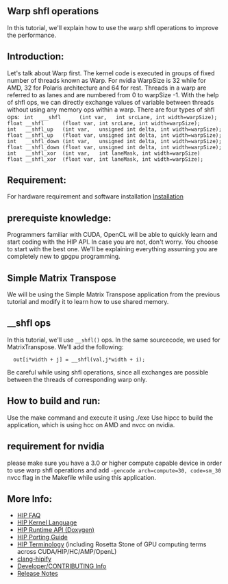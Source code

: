 ## Warp shfl operations ###

In this tutorial, we'll explain how to use the warp shfl operations to improve the performance.

## Introduction:

Let's talk about Warp first. The kernel code is executed in groups of fixed number of threads known as Warp. For nvidia WarpSize is 32 while for AMD, 32 for Polaris architecture and 64 for rest. Threads in a warp are referred to as lanes and are numbered from 0 to warpSize -1. With the help of shfl ops, we can directly exchange values of variable between threads without using any memory ops within a warp. There are four types of shfl ops:
`  int   __shfl      (int var,   int srcLane, int width=warpSize);              `
`  float __shfl      (float var, int srcLane, int width=warpSize);              `
`  int   __shfl_up   (int var,   unsigned int delta, int width=warpSize);       `
`  float __shfl_up   (float var, unsigned int delta, int width=warpSize);       `
`  int   __shfl_down (int var,   unsigned int delta, int width=warpSize);       `
`  float __shfl_down (float var, unsigned int delta, int width=warpSize);       `
`  int   __shfl_xor  (int var,   int laneMask, int width=warpSize)              `
`  float __shfl_xor  (float var, int laneMask, int width=warpSize);             `

## Requirement:
For hardware requirement and software installation [Installation](https://github.com/ROCm-Developer-Tools/HIP/INSTALL.md) 

## prerequiste knowledge:

Programmers familiar with CUDA, OpenCL will be able to quickly learn and start coding with the HIP API. In case you are not, don't worry. You choose to start with the best one. We'll be explaining everything assuming you are completely new to gpgpu programming.

## Simple Matrix Transpose 

We will be using the Simple Matrix Transpose application from the previous tutorial and modify it to learn how to use shared memory.

## __shfl ops

In this tutorial, we'll use `__shfl()` ops. In the same sourcecode, we used for MatrixTranspose. We'll add the following:

`  out[i*width + j] = __shfl(val,j*width + i);`

Be careful while using shfl operations, since all exchanges are possible between the threads of corresponding warp only.

## How to build and run:
Use the make command and execute it using ./exe
Use hipcc to build the application, which is using hcc on AMD and nvcc on nvidia.

## requirement for nvidia
please make sure you have a 3.0 or higher compute capable device in order to use warp shfl operations and add `-gencode arch=compute=30, code=sm_30` nvcc flag in the Makefile while using this application.

## More Info:
- [HIP FAQ](https://github.com/ROCm-Developer-Tools/HIP/docs/markdown/hip_faq.md)
- [HIP Kernel Language](https://github.com/ROCm-Developer-Tools/HIP/docs/markdown/hip_kernel_language.md)
- [HIP Runtime API (Doxygen)](http://rocm-developer-tools.github.io/HIP)
- [HIP Porting Guide](https://github.com/ROCm-Developer-Tools/HIP/docs/markdown/hip_porting_guide.md)
- [HIP Terminology](https://github.com/ROCm-Developer-Tools/HIP/docs/markdown/hip_terms.md) (including Rosetta Stone of GPU computing terms across CUDA/HIP/HC/AMP/OpenL)
- [clang-hipify](https://github.com/ROCm-Developer-Tools/HIP/clang-hipify/README.md)
- [Developer/CONTRIBUTING Info](https://github.com/ROCm-Developer-Tools/HIP/CONTRIBUTING.md)
- [Release Notes](https://github.com/ROCm-Developer-Tools/HIP/RELEASE.md)